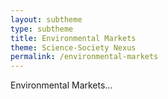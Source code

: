 ```yaml
---
layout: subtheme
type: subtheme
title: Environmental Markets
theme: Science-Society Nexus
permalink: /environmental-markets
---
```


Environmental Markets...